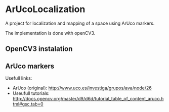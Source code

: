 # ArUcoLocalization

A project for localization and mapping of a space using ArUco markers. 

The implementation is done with openCV3. 


## OpenCV3 instalation 


## ArUco markers

Usefull links:
* ArUco (original): http://www.uco.es/investiga/grupos/ava/node/26
* Useufull tutorials: http://docs.opencv.org/master/d9/d6d/tutorial_table_of_content_aruco.html#gsc.tab=0
